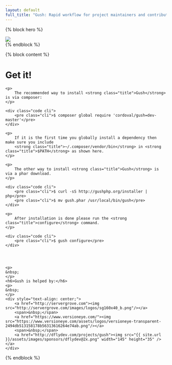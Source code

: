 ```yaml
---
layout: default
full_title: "Gush: Rapid workflow for project maintainers and contributors"
---
```

{% block hero %}
<div class="hero">
    <div class="container">
        <div class="col-sm-2 col-sm-offset-5">
            <img class="img-responsive" src="{{ site.url }}/assets/images/logo.png">
        </div>
    </div>
</div>
{% endblock %}

{% block content %}
<div class="col-sm-8 col-sm-offset-2 col-md-6 col-md-offset-3">
    <h1>Get it!</h1>

    <p>
        The recommended way to install <strong class="title">Gush</strong> is via composer:
    </p>

    <div class="code cli">
        <pre class="cli">$ composer global require 'cordoval/gush=dev-master'</pre>
    </div>

    <p>
        If it is the first time you globally install a dependency then make sure you include
        <strong class="title">~/.composer/vendor/bin</strong> in <strong class="title">$PATH</strong> as shown here.
    </p>

    <p>
        The other way to install <strong class="title">Gush</strong> is via a phar download.
    </p>

    <div class="code cli">
        <pre class="cli">$ curl -sS http://gushphp.org/installer | php</pre>
        <pre class="cli">$ mv gush.phar /usr/local/bin/gush</pre>
    </div>

    <p>
        After installation is done please run the <strong class="title">configure</strong> command.
    </p>

    <div class="code cli">
        <pre class="cli">$ gush configure</pre>
    </div>




    <p>
    &nbsp;
    </p>
    <h6>Gush is helped by:</h6>
    <p>
    &nbsp;
    </p>
    <div style="text-align: center;">
        <a href="http://servergrove.com"><img src="http://servergrove.com/images/logos/sg160x40_b.png"/></a>
        <span>&nbsp;</span>
        <a href="https://www.versioneye.com/"><img src="https://www.versioneye.com/assets/logos/versioneye-transparent-2494db513158178b56313616264e74ab.png"/></a>
        <span>&nbsp;</span>
        <a href="http://dflydev.com/projects/gush"><img src="{{ site.url }}/assets/images/sponsors/dflydev@2x.png" width="145" height="35" /></a>
    </div>
</div>
{% endblock %}
